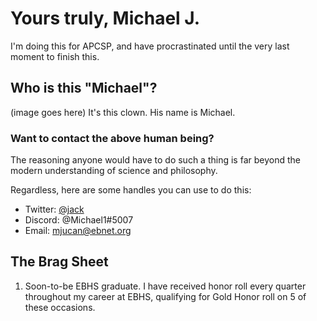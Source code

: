 # Yours truly, Michael J.

I'm doing this for APCSP, and have procrastinated until the very last moment to finish this.

## Who is this "Michael"?
(image goes here)
It's this clown. His name is Michael.

### Want to contact the above human being?
The reasoning anyone would have to do such a thing is far beyond the modern understanding of science and philosophy. 

Regardless, here are some handles you can use to do this:
* Twitter: [@jack](https://twitter.com/jack)
* Discord: @Michael1#5007
* Email: mjucan@ebnet.org

## The Brag Sheet
1. Soon-to-be EBHS graduate. I have received honor roll every quarter throughout my career at EBHS, qualifying for Gold Honor roll on 5 of these occasions. 

